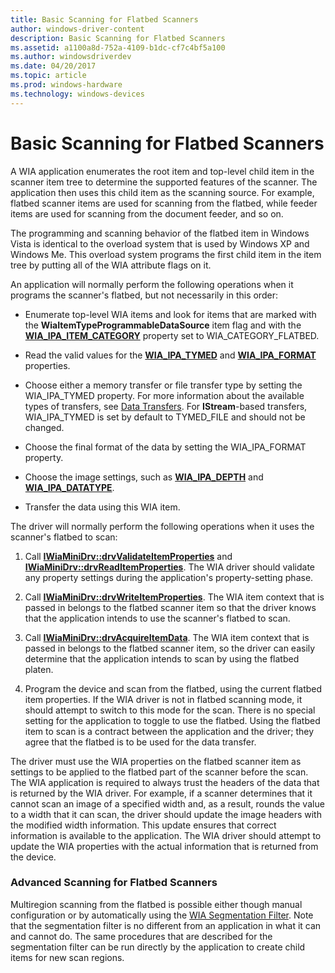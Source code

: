 ```yaml
---
title: Basic Scanning for Flatbed Scanners
author: windows-driver-content
description: Basic Scanning for Flatbed Scanners
ms.assetid: a1100a8d-752a-4109-b1dc-cf7c4bf5a100
ms.author: windowsdriverdev
ms.date: 04/20/2017
ms.topic: article
ms.prod: windows-hardware
ms.technology: windows-devices
---
```


# Basic Scanning for Flatbed Scanners





A WIA application enumerates the root item and top-level child item in the scanner item tree to determine the supported features of the scanner. The application then uses this child item as the scanning source. For example, flatbed scanner items are used for scanning from the flatbed, while feeder items are used for scanning from the document feeder, and so on.

The programming and scanning behavior of the flatbed item in Windows Vista is identical to the overload system that is used by Windows XP and Windows Me. This overload system programs the first child item in the item tree by putting all of the WIA attribute flags on it.

An application will normally perform the following operations when it programs the scanner's flatbed, but not necessarily in this order:

-   Enumerate top-level WIA items and look for items that are marked with the **WiaItemTypeProgrammableDataSource** item flag and with the [**WIA\_IPA\_ITEM\_CATEGORY**](https://msdn.microsoft.com/library/windows/hardware/ff551581) property set to WIA\_CATEGORY\_FLATBED.

-   Read the valid values for the [**WIA\_IPA\_TYMED**](https://msdn.microsoft.com/library/windows/hardware/ff551656) and [**WIA\_IPA\_FORMAT**](https://msdn.microsoft.com/library/windows/hardware/ff551553) properties.

-   Choose either a memory transfer or file transfer type by setting the WIA\_IPA\_TYMED property. For more information about the available types of transfers, see [Data Transfers](data-transfers.md). For **IStream**-based transfers, WIA\_IPA\_TYMED is set by default to TYMED\_FILE and should not be changed.

-   Choose the final format of the data by setting the WIA\_IPA\_FORMAT property.

-   Choose the image settings, such as [**WIA\_IPA\_DEPTH**](https://msdn.microsoft.com/library/windows/hardware/ff551546) and [**WIA\_IPA\_DATATYPE**](https://msdn.microsoft.com/library/windows/hardware/ff551543).

-   Transfer the data using this WIA item.

The driver will normally perform the following operations when it uses the scanner's flatbed to scan:

1.  Call [**IWiaMiniDrv::drvValidateItemProperties**](https://msdn.microsoft.com/library/windows/hardware/ff545017) and [**IWiaMiniDrv::drvReadItemProperties**](https://msdn.microsoft.com/library/windows/hardware/ff545005). The WIA driver should validate any property settings during the application's property-setting phase.

2.  Call [**IWiaMiniDrv::drvWriteItemProperties**](https://msdn.microsoft.com/library/windows/hardware/ff545020). The WIA item context that is passed in belongs to the flatbed scanner item so that the driver knows that the application intends to use the scanner's flatbed to scan.

3.  Call [**IWiaMiniDrv::drvAcquireItemData**](https://msdn.microsoft.com/library/windows/hardware/ff543956). The WIA item context that is passed in belongs to the flatbed scanner item, so the driver can easily determine that the application intends to scan by using the flatbed platen.

4.  Program the device and scan from the flatbed, using the current flatbed item properties. If the WIA driver is not in flatbed scanning mode, it should attempt to switch to this mode for the scan. There is no special setting for the application to toggle to use the flatbed. Using the flatbed item to scan is a contract between the application and the driver; they agree that the flatbed is to be used for the data transfer.

The driver must use the WIA properties on the flatbed scanner item as settings to be applied to the flatbed part of the scanner before the scan. The WIA application is required to always trust the headers of the data that is returned by the WIA driver. For example, if a scanner determines that it cannot scan an image of a specified width and, as a result, rounds the value to a width that it can scan, the driver should update the image headers with the modified width information. This update ensures that correct information is available to the application. The WIA driver should attempt to update the WIA properties with the actual information that is returned from the device.

### Advanced Scanning for Flatbed Scanners

Multiregion scanning from the flatbed is possible either though manual configuration or by automatically using the [WIA Segmentation Filter](wia-segmentation-filter.md). Note that the segmentation filter is no different from an application in what it can and cannot do. The same procedures that are described for the segmentation filter can be run directly by the application to create child items for new scan regions.

 

 




